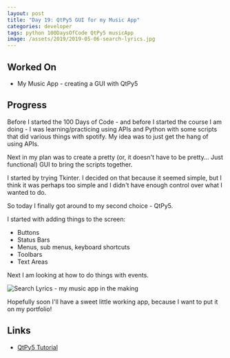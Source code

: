 ```yaml
---
layout: post
title: "Day 19: QtPy5 GUI for my Music App"
categories: developer
tags: python 100DaysOfCode QtPy5 musicApp
image: /assets/2019/2019-05-06-search-lyrics.jpg
---
```

## Worked On

- My Music App - creating a GUI with QtPy5

## Progress

Before I started the 100 Days of Code - and before I started the course I am doing - I was learning/practicing using APIs and Python with some scripts that did various things with spotify. My idea was to just get the hang of using APIs. 

Next in my plan was to create a pretty (or, it doesn't have to be pretty... Just functional) GUI to bring the scripts together. 

I started by trying Tkinter. I decided on that because it seemed simple, but I think it was perhaps too simple and I didn't have enough control over what I wanted to do.

So today I finally got around to my second choice - QtPy5.

I started with adding things to the screen:

- Buttons
- Status Bars
- Menus, sub menus, keyboard shortcuts
- Toolbars
- Text Areas

Next I am looking at how to do things with events. 

![Search Lyrics - my music app in the making](/assets/2019/2019-05-06-search-lyrics.jpg)

Hopefully soon I'll have a sweet little working app, because I want to put it on my portfolio!

## Links

- [QtPy5 Tutorial](http://zetcode.com/gui/pyqt5/)